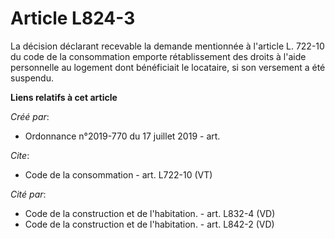 # Article L824-3

La décision déclarant recevable la demande mentionnée à l'article L. 722-10 du code de la consommation emporte rétablissement
des droits à l'aide personnelle au logement dont bénéficiait le locataire, si son versement a été suspendu.

**Liens relatifs à cet article**

_Créé par_:

  - Ordonnance n°2019-770 du 17 juillet 2019 - art.

_Cite_:

  - Code de la consommation - art. L722-10 (VT)

_Cité par_:

  - Code de la construction et de l'habitation. - art. L832-4 (VD)
  - Code de la construction et de l'habitation. - art. L842-2 (VD)
